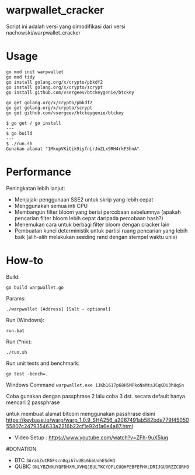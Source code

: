 # warpwallet_cracker
Script ini adalah versi yang dimodifikasi dari versi nachowski/warpwallet_cracker

# Usage

```
go mod init warpwallet
go mod tidy
go install golang.org/x/crypto/pbkdf2
go install golang.org/x/crypto/scrypt
go install github.com/vsergeev/btckeygenie/btckey

go get golang.org/x/crypto/pbkdf2
go get golang.org/x/crypto/scrypt
go get github.com/vsergeev/btckeygenie/btckey

$ go get / go install 
---
$ go build
---
$ ./run.sh 
Gunakan alamat "1MkupVKiCik9iyfnLrJoZLx9RH4rkF3hnA"
```

# Performance
Peningkatan lebih lanjut:
- Menjajaki penggunaan SSE2 untuk skrip yang lebih cepat
- Menggunakan semua inti CPU
- Membangun filter bloom yang berisi percobaan sebelumnya (apakah pencarian filter bloom lebih cepat daripada percobaan hash?)
- Menemukan cara untuk berbagi filter bloom dengan cracker lain
- Pembuatan kunci deterministik untuk partisi ruang pencarian yang lebih baik (alih-alih melakukan seeding rand dengan stempel waktu unix)

# How-to
Build:

`go build warpwallet.go`

Params:

`./warpwallet [Address] [Salt - optional]`

Run (Windows):

`run.bat`

Run (*nix):

`./run.sh`

Run unit tests and benchmark:

`go test -bench=.`

Windows Command
`warpwallet.exe 1JKb1617p68H5MPkoNaMtaJCqKDU3h8qSn`


Coba gunakan dengan passphrase 2 lalu coba 3 dst. secara default hanya mencari 2 passphrase

untuk membuat alamat bitcoin menggunakan passhrase disini https://keybase.io/warp/warp_1.0.9_SHA256_a2067491ab582bde779f4505055807c2479354633a2216b22cf1e92d1a6e4a87.html

- Video Setup : https://www.youtube.com/watch?v=ZFh-9uX5lug

#DONATION 
- BTC `3ArabZutRGFscn8qi67vUBi6bbUohESdHQ`
- QUBIC `ONLYBZNXUYQFDHXMLXVHQJBULTKCYOFLCUQHPEBFEFHHLDRIJGUORZZCORHD`
